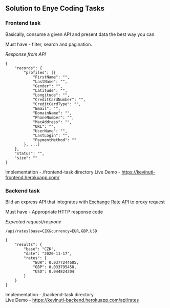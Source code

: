 ## Solution to Enye Coding Tasks


### Frontend task
Basically, consume a given API and present data the best way you can. 

Must have - filter, search and pagination.

*Response from API*

```
{
    "records": {
        "profiles": [{
            "FirstName": "",
            "LastName": "",
            "Gender": "",
            "Latitude": "",
            "Longitude": "",
            "CreditCardNumber": "",
            "CreditCardType": "",
            "Email": "",
            "DomainName": "",
            "PhoneNumber": "",
            "MacAddress": "",
            "URL": "",
            "UserName": "",
            "LastLogin": "",
            "PaymentMethod": ""
        }, ...]
    },
    "status": "",
    "size": ""
}

```

Implementation -  /frontend-task directory
Live Demo - https://kevinuti-frontend.herokuapp.com/

### Backend task
Bild an express API that integrates with [Exchange Rate API](https://api.exchangeratesapi.io/latest) to proxy request

Must have - Appropriate HTTP response code

*Expected request/respone*
```
/api/rates?base=CZK&currency=EUR,GBP,USD

{
    "results": {
        "base": "CZK",
        "date": "2020-11-17",
        "rates": {
            "EUR": 0.0377244605,
            "GBP": 0.033795458,
            "USD": 0.044824204
        }
    }
}
```
Implementation - /backend-task directory  
Live Demo - https://kevinuti-backend.herokuapp.com/api/rates
